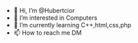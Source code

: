 - 👋 Hi, I’m @Hubertcior
- 👀 I’m interested in Computers
- 🌱 I’m currently learning C++,html,css,php
- 📫 How to reach me DM

